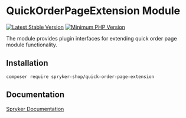 # QuickOrderPageExtension Module
[![Latest Stable Version](https://poser.pugx.org/spryker-shop/quick-order-page-extension/v/stable.svg)](https://packagist.org/packages/spryker-shop/quick-order-page-extension)
[![Minimum PHP Version](https://img.shields.io/badge/php-%3E%3D%208.3-8892BF.svg)](https://php.net/)

The module provides plugin interfaces for extending quick order page module functionality.

## Installation

```
composer require spryker-shop/quick-order-page-extension
```

## Documentation

[Spryker Documentation](https://docs.spryker.com)
